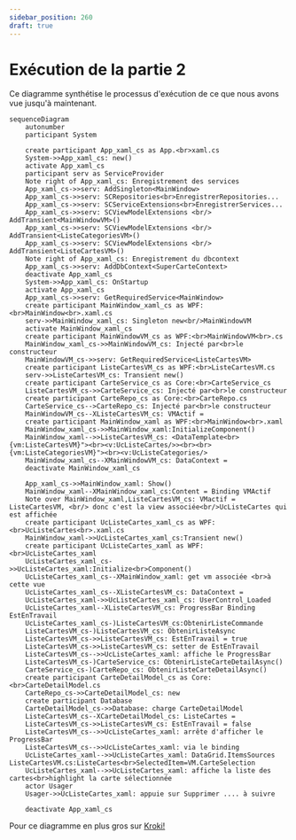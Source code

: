 ```yaml
---
sidebar_position: 260
draft: true
---
```


# Exécution de la partie 2

Ce diagramme synthétise le processus d'exécution de ce que nous avons vue jusqu'à maintenant. 

```mermaid
sequenceDiagram
    autonumber
    participant System

    create participant App_xaml_cs as App.<br>xaml.cs
    System->>App_xaml_cs: new()
    activate App_xaml_cs
    participant serv as ServiceProvider
    Note right of App_xaml_cs: Enregistrement des services
    App_xaml_cs->>serv: AddSingleton<MainWindow>
    App_xaml_cs->>serv: SCRepositories<br>EnregistrerRepositories...
    App_xaml_cs->>serv: SCServiceExtensions<br>EnregistrerServices...
    App_xaml_cs->>serv: SCViewModelExtensions <br/> AddTransient<MainWindowVM>()
    App_xaml_cs->>serv: SCViewModelExtensions <br/> AddTransient<ListeCategoriesVM>()
    App_xaml_cs->>serv: SCViewModelExtensions <br/> AddTransient<ListeCartesVM>()
    Note right of App_xaml_cs: Enregistrement du dbcontext
    App_xaml_cs->>serv: AddDbContext<SuperCarteContext>
    deactivate App_xaml_cs
    System->>App_xaml_cs: OnStartup
    activate App_xaml_cs
    App_xaml_cs->>serv: GetRequiredService<MainWindow>
    create participant MainWindow_xaml_cs as WPF:<br>MainWindow<br>.xaml.cs
    serv->>MainWindow_xaml_cs: Singleton new<br/>MainWindowVM
    activate MainWindow_xaml_cs
    create participant MainWindowVM_cs as WPF:<br>MainWindowVM<br>.cs 
    MainWindow_xaml_cs->>MainWindowVM_cs: Injecté par<br>le constructeur
    MainWindowVM_cs->>serv: GetRequiredService<ListeCartesVM>
    create participant ListeCartesVM_cs as WPF:<br>ListeCartesVM.cs
    serv->>ListeCartesVM_cs: Transient new()
    create participant CarteService_cs as Core:<br>CarteService_cs
    ListeCartesVM_cs->>CarteService_cs: Injecté par<br>le constructeur
    create participant CarteRepo_cs as Core:<br>CarteRepo.cs
    CarteService_cs-->CarteRepo_cs: Injecté par<br>le constructeur
    MainWindowVM_cs--XListeCartesVM_cs: VMActif =
    create participant MainWindow_xaml as WPF:<br>MainWindow<br>.xaml
    MainWindow_xaml_cs->>MainWindow_xaml:InitializeComponent()
    MainWindow_xaml-->>ListeCartesVM_cs: <DataTemplate<br>{vm:ListeCartesVM}"><br><v:UcListeCartes/>><br><br>{vm:ListeCategoriesVM}"><br><v:UcListeCategories/>
    MainWindow_xaml_cs--XMainWindowVM_cs: DataContext =
    deactivate MainWindow_xaml_cs

    App_xaml_cs->>MainWindow_xaml: Show()
    MainWindow_xaml--XMainWindow_xaml_cs:Content = Binding VMActif
    Note over MainWindow_xaml,ListeCartesVM_cs: VMactif = ListeCartesVM, <br/> donc c'est la view associée<br/>UcListeCartes qui est affichée
    create participant UcListeCartes_xaml_cs as WPF:<br>UcListeCartes<br>.xaml.cs
    MainWindow_xaml->>UcListeCartes_xaml_cs:Transient new()
    create participant UcListeCartes_xaml as WPF:<br>UcListeCartes_xaml
    UcListeCartes_xaml_cs->>UcListeCartes_xaml:Initialize<br>Component()
    UcListeCartes_xaml_cs--XMainWindow_xaml: get vm associée <br>à cette vue 
    UcListeCartes_xaml_cs--XListeCartesVM_cs: DataContext =
    UcListeCartes_xaml->>UcListeCartes_xaml_cs: UserControl_Loaded
    UcListeCartes_xaml--XListeCartesVM_cs: ProgressBar Binding EstEnTravail
    UcListeCartes_xaml_cs-)ListeCartesVM_cs:ObtenirListeCommande
    ListeCartesVM_cs-)ListeCartesVM_cs: ObtenirListeAsync
    ListeCartesVM_cs->>ListeCartesVM_cs: EstEnTravail = true
    ListeCartesVM_cs->>ListeCartesVM_cs: setter de EstEnTravail
    ListeCartesVM_cs-->>UcListeCartes_xaml: affiche le ProgressBar 
    ListeCartesVM_cs-)CarteService_cs: ObtenirListeCarteDetailAsync()
    CarteService_cs-)CarteRepo_cs: ObtenirListeCarteDetailAsync()
    create participant CarteDetailModel_cs as Core:<br>CarteDetailModel.cs
    CarteRepo_cs->>CarteDetailModel_cs: new
    create participant Database
    CarteDetailModel_cs->>Database: charge CarteDetailModel
    ListeCartesVM_cs--XCarteDetailModel_cs: ListeCartes =
    ListeCartesVM_cs->>ListeCartesVM_cs: EstEnTravail = false
    ListeCartesVM_cs-->>UcListeCartes_xaml: arrête d'afficher le ProgressBar 
    ListeCartesVM_cs-->>UcListeCartes_xaml: via le binding
    UcListeCartes_xaml-->>UcListeCartes_xaml: DataGrid.ItemsSources ListeCartesVM.cs:ListeCartes<br>SelectedItem=VM.CarteSelection
    UcListeCartes_xaml-->>UcListeCartes_xaml: affiche la liste des cartes<br>highlight la carte sélectionnée
    actor Usager 
    Usager->>UcListeCartes_xaml: appuie sur Supprimer .... à suivre

    deactivate App_xaml_cs
```


Pour ce diagramme en plus gros sur [Kroki!](https://kroki.io/mermaid/svg/eNqtV91u2zYUvs9TELvpAtTOveAISJOsCFCvRd26uQto6ljmIJEaSSnphr3LbrPX8IvtkJJtSSQdp1tvUvOc7zv_h6KG32sQDG44zRUtzwj-o7WRoi5XoNzPiirDGa-oMGTxXRsoz9w5U0ANDMRXVfXwRMvigWlCtf05na1Uao-mTDtUyzBJ055uQgQ8_nzeGmeGN5a3J_fc0KAaa2CBfzmDT0o2POvc_VUiWPF8Y4hck4GVW6Eg59ooKAFZMtCOCRlaEz1ldNCKEnKVZQsu8gIwJ7M55eIbF5l8TKOAxfVnqKTmRioO2oZ_MKv6oul0eoSkC-32yYDQXIoxUyd_gWXJ4XEuMygOPASJLlIb1xdF8Qgz0YtrOU-7Qvwnwg_oJFxjGXMX6v_Lqkyf8RX1rkm2YlIYeDLH6n2zum6VZou6AuUMdidt2TOIdmm4vT-KhUGWujre4iF_3oP5jDPKFWRdyb0uDAziQaU_j98-_ZLYNjpI7a9pfzytUbTt47FMuzGw0-qq02-bYWQ-_mVPl_Oom8u5cxTFjsZnH7jsiBJyJ34DZrbP1pyFF0Cw-NgNNTNQqxGTAx3L-rD5YuEMtEbxDGSjhI9xCdm3fW85Bgw6TOdjZ-9aKnAGRzJHMTaEtkdqp2Uu5ordcEE_rGAX9MjiZJL2sT9Wusm9n8Pl_Ao7ck0uT5yTF4bklOZzh8md4IbTgv-Bi6OspMAydiUcaU6CtZ_dUEO_QFkV6LA1_2dTJgO1v35K7fmsSb6ynuAibY-HkMMaDsB2wos0Ft7k3pst61-3Ervk9nZiYPgD622cMrLYyMdYku4DC8nZxxpekncowOW0K_fhWpANqDHZ21Cb0LZNhtPxtruDMikYYW9AG1JQ0uBdhX2iJePbZ3AagxIQXBvE6tL1mrMN6sSabwAL7emBgreqx0lK0yBhcuIi8cFRVx72wxC0GPSkNxJuJYzGIkzk1T0hORjSlIcC2Bql278JA4MBNTWQo3x-8f1W9rHR3JKvuL8tWsni4YOkGWQxipBt_HDNFWj9jqp9E99qcyuwZg3lx3J87rF9XOE4cNWey7KkIoPwyvexpA--0t8Fi10WPrTvMI4QLmk4Haxt2RRuDz9uDx_uq27OgOAl0c9nJHTvshukzQpvwKALLgldc46vq_PhbXUCQ-y2bDXdp2_w0uzJB3dnZ3t3eQ9p3HMqZta2-4pqOHANwUi5U0kI21CVg6cWKc990Jf-arz84a5a00LD69pCqe0_GHz2pmsQdVqHROgaTi1-1U5pdMjDYJvR94pn0zt8HOiFrBW-3Mj4ezAZbfsFFPgVBJkFXaJG14b2EF9Ir3RhPyUYhhW61y_b29rgA6pwjyhUcMdEb587U2J3ieE1KRXuPJpDl772_zGbVVVzJKoVwZdUpXiJMHywTgkubF3zRsHZkQfVv8Zo2Po)



